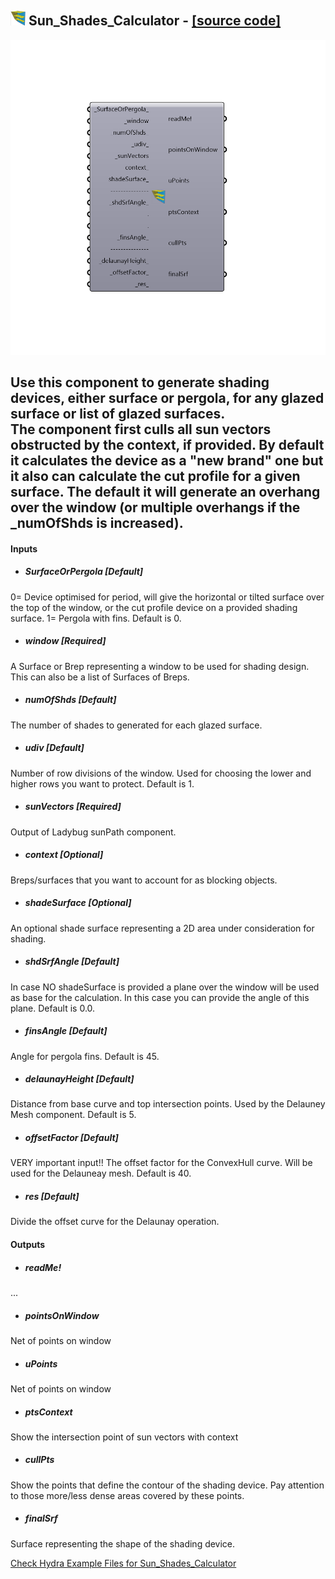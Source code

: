 ## ![](../../images/icons/Sun_Shades_Calculator.png) Sun_Shades_Calculator - [[source code]](https://github.com/mostaphaRoudsari/ladybug/tree/master/src/Ladybug_Sun_Shades_Calculator.py)

![](../../images/components/Sun_Shades_Calculator.png)

Use this component to generate shading devices, either surface or pergola, for any glazed surface or list of glazed surfaces.  
 The component first culls all sun vectors obstructed by the context, if provided.
 By default it calculates the device as a "new brand" one but it also can calculate the cut profile for a given surface.
 The default it will generate an overhang over the window (or multiple overhangs if the _numOfShds is increased).  
 -
 

#### Inputs
* ##### SurfaceOrPergola [Default]
0= Device optimised for period, will give the horizontal or tilted surface over the top of the window, or the cut profile device on a provided shading surface. 1= Pergola with fins. Default is 0.
* ##### window [Required]
A Surface or Brep representing a window to be used for shading design.  This can also be a list of Surfaces of Breps.
* ##### numOfShds [Default]
The number of shades to generated for each glazed surface.
* ##### udiv [Default]
Number of row divisions of the window. Used for choosing the lower and higher rows you want to protect. Default is 1.
* ##### sunVectors [Required]
Output of Ladybug sunPath component.
* ##### context [Optional]
Breps/surfaces that you want to account for as blocking objects. 
* ##### shadeSurface [Optional]
An optional shade surface representing a 2D area under consideration for shading. 
* ##### shdSrfAngle [Default]
In case NO shadeSurface is provided a plane over the window will be used as base for the calculation. In this case you can provide the angle of this plane. Default is 0.0.
* ##### finsAngle [Default]
Angle for pergola fins. Default is 45.
* ##### delaunayHeight [Default]
Distance from base curve and top intersection points. Used by the Delauney Mesh component. Default is 5.
* ##### offsetFactor [Default]
VERY important input!! The offset factor for the ConvexHull curve. Will be used for the Delauneay mesh. Default is 40.
* ##### res [Default]
Divide the offset curve for the Delaunay operation.

#### Outputs
* ##### readMe!
...
* ##### pointsOnWindow
Net of points on window
* ##### uPoints
Net of points on window
* ##### ptsContext
Show the intersection point of sun vectors with context
* ##### cullPts
Show the points that define the contour of the shading device. Pay attention to those more/less dense areas covered by these points.
* ##### finalSrf
Surface representing the shape of the shading device.


[Check Hydra Example Files for Sun_Shades_Calculator](https://hydrashare.github.io/hydra/index.html?keywords=Ladybug_Sun_Shades_Calculator)